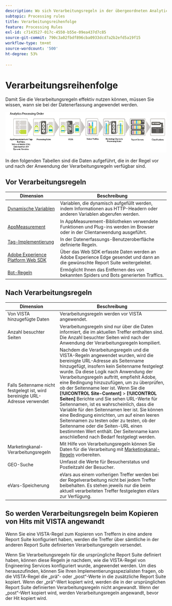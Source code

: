 ```yaml
---
description: Wo sich Verarbeitungsregeln in der übergeordneten Analytics-Daten-Pipeline befinden.
subtopic: Processing rules
title: Verarbeitungsreihenfolge
feature: Processing Rules
exl-id: c7143527-017c-4550-b55e-09ea437d7c85
source-git-commit: 790c3a02fbdf896cba0933dcd7a2b2efd5a19f15
workflow-type: tm+mt
source-wordcount: '500'
ht-degree: 53%

---
```


# Verarbeitungsreihenfolge

Damit Sie die Verarbeitungsregeln effektiv nutzen können, müssen Sie wissen, wann sie bei der Datenerfassung angewendet werden.

![Auftrag wird bearbeitet](assets/analytics_processing_order.png)

In den folgenden Tabellen sind die Daten aufgeführt, die in der Regel vor und nach der Anwendung der Verarbeitungsregeln verfügbar sind.

## Vor Verarbeitungsregeln

| Dimension | Beschreibung |
|--- |--- |
| [Dynamische Variablen](/help/implement/vars/page-vars/dynamic-variables.md) | Variablen, die dynamisch aufgefüllt werden, indem Informationen aus HTTP-Headern oder anderen Variablen abgerufen werden. |
| [AppMeasurement](/help/implement/home.md) | In AppMeasurement-Bibliotheken verwendete Funktionen und Plug-ins werden im Browser oder in der Clientanwendung ausgeführt. |
| [Tag-Implementierung](/help/implement/launch/overview.md) | In der Datenerfassungs-Benutzeroberfläche definierte Regeln. |
| [Adobe Experience Platform Web SDK](https://experienceleague.adobe.com/docs/experience-platform/edge/data-collection/adobe-analytics/analytics-overview.html) | Über das Web SDK erfasste Daten werden an Adobe Experience Edge gesendet und dann an die gewünschte Report Suite weitergeleitet. |
| [Bot-Regeln](/help/admin/admin/bot-removal/bot-rules.md) | Ermöglicht Ihnen das Entfernen des von bekannten Spiders und Bots generierten Traffics. |

## Nach Verarbeitungsregeln

| Dimension | Beschreibung |
|--- |--- |
| Von VISTA hinzugefügte Daten | Verarbeitungsregeln werden vor VISTA angewendet. |
| Anzahl besuchter Seiten | Verarbeitungsregeln sind nur über die Daten informiert, die im aktuellen Treffer enthalten sind. Die Anzahl besuchter Seiten wird nach der Anwendung der Verarbeitungsregeln kompiliert. |
| Falls Seitenname nicht festgelegt ist, wird bereinigte URL-Adresse verwendet | Nachdem die Verarbeitungsregeln und die VISTA-Regeln angewendet wurden, wird die bereinigte URL-Adresse als Seitenname hinzugefügt, insofern kein Seitenname festgelegt wurde. Da diese Logik nach Anwendung der Verarbeitungsregeln auftritt, empfiehlt Adobe, eine Bedingung hinzuzufügen, um zu überprüfen, ob der Seitenname leer ist.  Wenn Sie die **[!UICONTROL Site-Content]** > **[!UICONTROL Seiten]** Berichte und Sie sehen URL-Werte für Seitennamen, ist es wahrscheinlich, dass die Variable für den Seitennamen leer ist.  Sie können eine Bedingung einrichten, um auf einen leeren Seitennamen zu testen oder zu testen, ob der Seitenname oder die Seiten-URL einen bestimmten Wert enthält. Der Seitenname kann anschließend nach Bedarf festgelegt werden. |
| Marketingkanal-Verarbeitungsregeln | Mit Hilfe von Verarbeitungsregeln können Sie Daten für die Verarbeitung mit [Marketingkanal-Regeln](https://experienceleague.adobe.com/docs/analytics/components/marketing-channels/c-rules.html?lang=de) vorbereiten. |
| GEO-Suche | Umfasst die Werte für Besucherstatus und Postleitzahl der Besucher. |
| eVars-Speicherung | eVars aus einem vorherigen Treffer werden bei der Regelverarbeitung nicht bei jedem Treffer beibehalten. Es stehen jeweils nur die beim aktuell verarbeiteten Treffer festgelegten eVars zur Verfügung. |

## So werden Verarbeitungsregeln beim Kopieren von Hits mit VISTA angewandt 

Wenn Sie eine VISTA-Regel zum Kopieren von Treffern in eine andere Report Suite konfiguriert haben, werden die Treffer über sämtliche in der anderen Report Suite definierten Verarbeitungsregeln versendet.

Wenn Sie Verarbeitungsregeln für die ursprüngliche Report Suite definiert haben, können diese Regeln je nachdem, wie die VISTA-Regel von Engineering Services konfiguriert wurde, angewendet werden. Um dies herauszufinden, können Sie Ihren Implementierungsspezialisten fragen, ob die VISTA-Regel die „prä“- oder „post“-Werte in die zusätzliche Report Suite kopiert. Wenn der „prä“-Wert kopiert wird, werden die in der ursprünglichen Report Suite definierten Verarbeitungsregeln nicht angewandt. Wenn der „post“-Wert kopiert wird, werden Verarbeitungsregeln angewandt, bevor der Hit kopiert wird.
